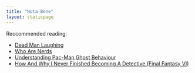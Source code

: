 ```yaml
---
title: "Nota Bene"
layout: staticpage
---
```


Reccommended reading:

* [Dead Man Laughing](https://www.newyorker.com/magazine/2008/12/22/dead-man-laughing)
* [Who Are Nerds](https://popula.com/2019/04/04/what-are-nerds/)
* [Understanding Pac-Man Ghost Behaviour](http://gameinternals.com/understanding-pac-man-ghost-behavior)
* [How And Why I Never Finished Becoming A Detective (Final Fantasy VI)](http://www.actionbutton.net/?p=3272)


